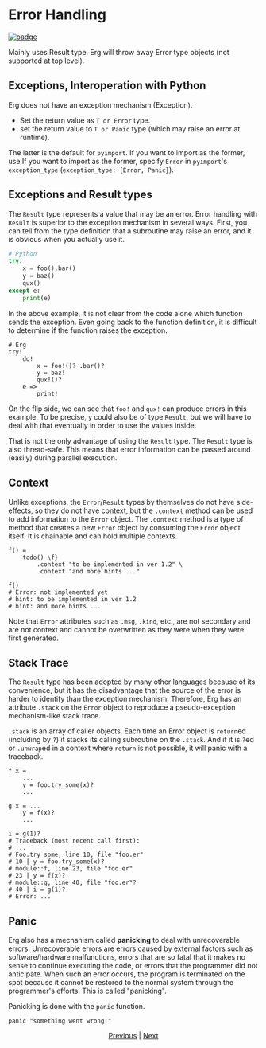 # Error Handling

[![badge](https://img.shields.io/endpoint.svg?url=https%3A%2F%2Fgezf7g7pd5.execute-api.ap-northeast-1.amazonaws.com%2Fdefault%2Fsource_up_to_date%3Fowner%3Derg-lang%26repos%3Derg%26ref%3Dmain%26path%3Ddoc/EN/syntax/30_error_handling.md%26commit_hash%3D21e8145e83fb54ed77e7631deeee8a7e39b028a3)
](https://gezf7g7pd5.execute-api.ap-northeast-1.amazonaws.com/default/source_up_to_date?owner=erg-lang&repos=erg&ref=main&path=doc/EN/syntax/30_error_handling.md&commit_hash=21e8145e83fb54ed77e7631deeee8a7e39b028a3)

Mainly uses Result type.
Erg will throw away Error type objects (not supported at top level).

## Exceptions, Interoperation with Python

Erg does not have an exception mechanism (Exception).

* Set the return value as `T or Error` type.
* set the return value to `T or Panic` type (which may raise an error at runtime).

The latter is the default for `pyimport`. If you want to import as the former, use
If you want to import as the former, specify `Error` in `pyimport`'s `exception_type` (`exception_type: {Error, Panic}`).

## Exceptions and Result types

The `Result` type represents a value that may be an error. Error handling with `Result` is superior to the exception mechanism in several ways.
First, you can tell from the type definition that a subroutine may raise an error, and it is obvious when you actually use it.

```python
# Python
try:
    x = foo().bar()
    y = baz()
    qux()
except e:
    print(e)
```

In the above example, it is not clear from the code alone which function sends the exception. Even going back to the function definition, it is difficult to determine if the function raises the exception.

```erg
# Erg
try!
    do!
        x = foo!()? .bar()?
        y = baz!
        qux!()?
    e =>
        print!
```

On the flip side, we can see that `foo!` and `qux!` can produce errors in this example.
To be precise, `y` could also be of type `Result`, but we will have to deal with that eventually in order to use the values inside.

That is not the only advantage of using the `Result` type. The `Result` type is also thread-safe. This means that error information can be passed around (easily) during parallel execution.

## Context

Unlike exceptions, the `Error`/`Result` types by themselves do not have side-effects, so they do not have context, but the `.context` method can be used to add information to the `Error` object. The `.context` method is a type of method that creates a new `Error` object by consuming the `Error` object itself. It is chainable and can hold multiple contexts.

```erg
f() =
    todo() \f}
        .context "to be implemented in ver 1.2" \
        .context "and more hints ..."

f()
# Error: not implemented yet
# hint: to be implemented in ver 1.2
# hint: and more hints ...
```

Note that `Error` attributes such as `.msg`, `.kind`, etc., are not secondary and are not context and cannot be overwritten as they were when they were first generated.

## Stack Trace

The `Result` type has been adopted by many other languages because of its convenience, but it has the disadvantage that the source of the error is harder to identify than the exception mechanism.
Therefore, Erg has an attribute `.stack` on the `Error` object to reproduce a pseudo-exception mechanism-like stack trace.

`.stack` is an array of caller objects. Each time an Error object is `return`ed (including by `?`) it stacks its calling subroutine on the `.stack`.
And if it is `?`ed or `.unwrap`ed in a context where `return` is not possible, it will panic with a traceback.

```erg
f x =
    ...
    y = foo.try_some(x)?
    ...

g x = ...
    y = f(x)?
    ...

i = g(1)?
# Traceback (most recent call first):
# ...
# Foo.try_some, line 10, file "foo.er"
# 10 | y = foo.try_some(x)?
# module::f, line 23, file "foo.er"
# 23 | y = f(x)?
# module::g, line 40, file "foo.er"?
# 40 | i = g(1)?
# Error: ...
```

## Panic

Erg also has a mechanism called __panicking__ to deal with unrecoverable errors.
Unrecoverable errors are errors caused by external factors such as software/hardware malfunctions, errors that are so fatal that it makes no sense to continue executing the code, or errors that the programmer did not anticipate. When such an error occurs, the program is terminated on the spot because it cannot be restored to the normal system through the programmer's efforts. This is called "panicking".

Panicking is done with the `panic` function.

```erg
panic "something went wrong!"
```

<p align='center'>
    <a href='./29_decorator.md'>Previous</a> | <a href='./31_pipeline.md'>Next</a>
</p>
